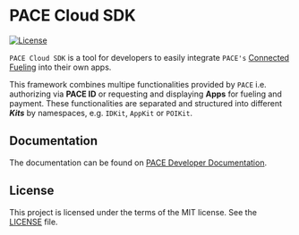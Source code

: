 # PACE Cloud SDK

[![License](https://img.shields.io/badge/license-MIT-green.svg?style=flat)](https://github.com/pace/cloud-sdk-ios/blob/master/LICENSE.md)

`PACE Cloud SDK` is a tool for developers to easily integrate `PACE's` [Connected Fueling](https://connectedfueling.com) into their own apps.

This framework combines multipe functionalities provided by `PACE` i.e. authorizing via **PACE ID** or requesting and displaying **Apps** for fueling and payment. These functionalities are separated and structured into different ***Kits*** by namespaces, e.g. `IDKit`, `AppKit` or `POIKit`.

## Documentation

The documentation can be found on [PACE Developer Documentation](https://docs.pace.cloud/en/integrating/mobile-app).

## License

This project is licensed under the terms of the MIT license. See the [LICENSE](LICENSE.md) file.
